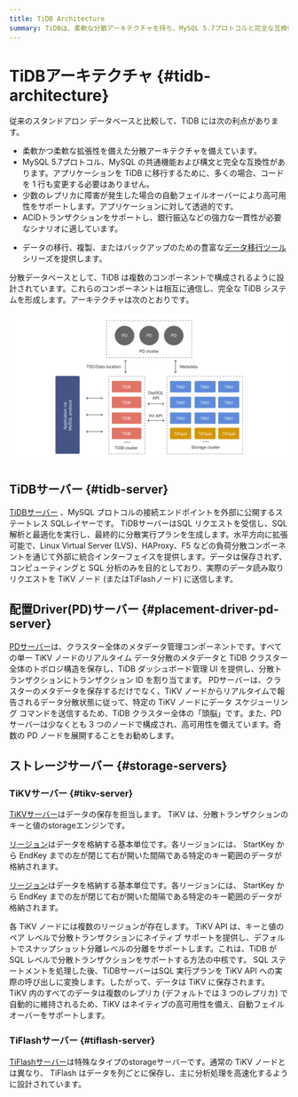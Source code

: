 ```yaml
---
title: TiDB Architecture
summary: TiDBは、柔軟な分散アーキテクチャを持ち、MySQL 5.7プロトコルと完全な互換性があります。高可用性をサポートし、ACIDトランザクションをサポートします。また、豊富なデータ移行ツールを提供します。TiDBはTiDBサーバー、PDサーバー、TiKVサーバー、TiFlashサーバーの4つのコンポーネントで構成されています。
---
```


# TiDBアーキテクチャ {#tidb-architecture}

従来のスタンドアロン データベースと比較して、TiDB には次の利点があります。

-   柔軟かつ柔軟な拡張性を備えた分散アーキテクチャを備えています。
-   MySQL 5.7プロトコル、MySQL の共通機能および構文と完全な互換性があります。アプリケーションを TiDB に移行するために、多くの場合、コードを 1 行も変更する必要はありません。
-   少数のレプリカに障害が発生した場合の自動フェイルオーバーにより高可用性をサポートします。アプリケーションに対して透過的です。
-   ACIDトランザクションをサポートし、銀行振込などの強力な一貫性が必要なシナリオに適しています。

<CustomContent platform="tidb">

-   データの移行、複製、またはバックアップのための豊富な[データ移行ツール](/migration-overview.md)シリーズを提供します。

</CustomContent>

分散データベースとして、TiDB は複数のコンポーネントで構成されるように設計されています。これらのコンポーネントは相互に通信し、完全な TiDB システムを形成します。アーキテクチャは次のとおりです。

![TiDB Architecture](/media/tidb-architecture-v6.png)

## TiDBサーバー {#tidb-server}

[TiDBサーバー](/tidb-computing.md) 、MySQL プロトコルの接続エンドポイントを外部に公開するステートレス SQLレイヤーです。 TiDBサーバーはSQL リクエストを受信し、SQL 解析と最適化を実行し、最終的に分散実行プランを生成します。水平方向に拡張可能で、Linux Virtual Server (LVS)、HAProxy、F5 などの負荷分散コンポーネントを通じて外部に統合インターフェイスを提供します。データは保存されず、コンピューティングと SQL 分析のみを目的としており、実際のデータ読み取りリクエストを TiKV ノード (またはTiFlashノード) に送信します。

## 配置Driver(PD)サーバー {#placement-driver-pd-server}

[PDサーバー](/tidb-scheduling.md)は、クラスター全体のメタデータ管理コンポーネントです。すべての単一 TiKV ノードのリアルタイム データ分散のメタデータと TiDB クラスター全体のトポロジ構造を保存し、TiDB ダッシュボード管理 UI を提供し、分散トランザクションにトランザクション ID を割り当てます。 PDサーバーは、クラスターのメタデータを保存するだけでなく、TiKV ノードからリアルタイムで報告されるデータ分散状態に従って、特定の TiKV ノードにデータ スケジューリング コマンドを送信するため、TiDB クラスター全体の「頭脳」です。また、PDサーバーは少なくとも 3 つのノードで構成され、高可用性を備えています。奇数の PD ノードを展開することをお勧めします。

## ストレージサーバー {#storage-servers}

### TiKVサーバー {#tikv-server}

[TiKVサーバー](/tidb-storage.md)はデータの保存を担当します。 TiKV は、分散トランザクションのキーと値のstorageエンジンです。

<CustomContent platform="tidb">

[リージョン](/glossary.md#regionpeerraft-group)はデータを格納する基本単位です。各リージョンには、 StartKey から EndKey までの左が閉じて右が開いた間隔である特定のキー範囲のデータが格納されます。

</CustomContent>

<CustomContent platform="tidb-cloud">

[リージョン](/tidb-cloud/tidb-cloud-glossary.md#region)はデータを格納する基本単位です。各リージョンには、 StartKey から EndKey までの左が閉じて右が開いた間隔である特定のキー範囲のデータが格納されます。

</CustomContent>

各 TiKV ノードには複数のリージョンが存在します。 TiKV API は、キーと値のペア レベルで分散トランザクションにネイティブ サポートを提供し、デフォルトでスナップショット分離レベルの分離をサポートします。これは、TiDB が SQL レベルで分散トランザクションをサポートする方法の中核です。 SQL ステートメントを処理した後、TiDBサーバーはSQL 実行プランを TiKV API への実際の呼び出しに変換します。したがって、データは TiKV に保存されます。 TiKV 内のすべてのデータは複数のレプリカ (デフォルトでは 3 つのレプリカ) で自動的に維持されるため、TiKV はネイティブの高可用性を備え、自動フェイルオーバーをサポートします。

### TiFlashサーバー {#tiflash-server}

[TiFlashサーバー](/tiflash/tiflash-overview.md)は特殊なタイプのstorageサーバーです。通常の TiKV ノードとは異なり、 TiFlash はデータを列ごとに保存し、主に分析処理を高速化するように設計されています。
